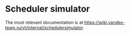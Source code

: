  # Scheduler simulator 
 
 The most relevant documentation is at <https://wiki.yandex-team.ru/yt/internal/schedulersimulator>.
 